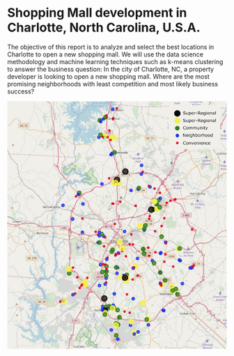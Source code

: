 # Shopping Mall development in Charlotte, North Carolina, U.S.A.

The objective of this report is to analyze and select the best locations in Charlotte to open a new shopping mall. We will use the data science methodology and machine learning techniques such as k-means clustering to answer the business question: In the city of Charlotte, NC, a property developer is looking to open a new shopping mall. Where are the most promising neighborhoods with least competition and most likely business success?

<img src="https://github.com/ChristianHallerX/DataScienceProjects/blob/master/ShoppingMallDevelopment/Fig1.png" alt="Figure1" style="width:640px"><br>
